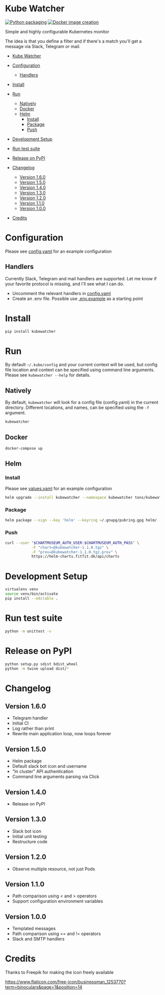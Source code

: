 # Kube Watcher
[![Python packaging](https://github.com/tonsV2/kubewatcher/workflows/Python%20packaging/badge.svg)](https://github.com/tonsV2/kubewatcher/actions?query=workflow%3A%22Python+packaging%22)
[![Docker image creation](https://github.com/tonsV2/kubewatcher/workflows/Docker%20image%20creation/badge.svg)](https://github.com/tonsV2/kubewatcher/actions?query=workflow%3A%22Docker+image+creation%22)

Simple and highly configurable Kubernetes monitor

The idea is that you define a filter and if there's a match you'll get a message via Slack, Telegram or mail.

<!-- START doctoc generated TOC please keep comment here to allow auto update -->
<!-- DON'T EDIT THIS SECTION, INSTEAD RE-RUN doctoc TO UPDATE -->
- [Kube Watcher](#kube-watcher)

- [Configuration](#configuration)
  - [Handlers](#handlers)
- [Install](#install)
- [Run](#run)
  - [Natively](#natively)
  - [Docker](#docker)
  - [Helm](#helm)
    - [Install](#install-1)
    - [Package](#package)
    - [Push](#push)
- [Development Setup](#development-setup)
- [Run test suite](#run-test-suite)
- [Release on PyPI](#release-on-pypi)
- [Changelog](#changelog)
  - [Version 1.6.0](#version-160)
  - [Version 1.5.0](#version-150)
  - [Version 1.4.0](#version-140)
  - [Version 1.3.0](#version-130)
  - [Version 1.2.0](#version-120)
  - [Version 1.1.0](#version-110)
  - [Version 1.0.0](#version-100)
- [Credits](#credits)

<!-- END doctoc generated TOC please keep comment here to allow auto update -->

# Configuration
Please see [config.yaml](config.yaml) for an example configuration

## Handlers
Currently Slack, Telegram and mail handlers are supported. Let me know if your favorite protocol is missing, and I'll see what I can do.

 - Uncomment the relevant handlers in [config.yaml](config.yaml)
 - Create an .env file. Possible use [.env.example](.env.example) as a starting point

# Install
```bash
pip install kubewatcher
```

# Run
By default `~/.kube/config` and your current context will be used, but config file location and context can be specified using command line arguments. Please see `kubewatcher --help` for details.

## Natively
By default, `kubewatcher` will look for a config file (config.yaml) in the current directory. Different locations, and names, can be specified using the `-f` argument.
```bash
kubewatcher
```

## Docker
```bash
docker-compose up
```

## Helm
### Install
Please see [values.yaml](helm/values.yaml) for an example configuration

```bash
helm upgrade --install kubewatcher --namespace kubewatcher tons/kubewatcher --values values.yaml
```

### Package
```bash
helm package --sign --key 'helm' --keyring ~/.gnupg/pubring.gpg helm/
```

### Push
```bash
curl --user "$CHARTMUSEUM_AUTH_USER:$CHARTMUSEUM_AUTH_PASS" \
            -F "chart=@kubewatcher-1.1.0.tgz" \
            -F "prov=@kubewatcher-1.1.0.tgz.prov" \
            https://helm-charts.fitfit.dk/api/charts
```

# Development Setup
```bash
virtualenv venv
source venv/bin/activate
pip install --editable .
```

# Run test suite
```bash
python -m unittest -v
```

# Release on PyPI
```bash
python setup.py sdist bdist_wheel
python -m twine upload dist/*
```

# Changelog
## Version 1.6.0
 - Telegram handler
 - Initial CI
 - Log rather than print
 - Rewrite main application loop, now loops forever

## Version 1.5.0
 - Helm package
 - Default slack bot icon and username
 - "In cluster" API authentication
 - Command line arguments parsing via Click

## Version 1.4.0
 - Release on PyPI

## Version 1.3.0
 - Slack bot icon
 - Initial unit testing
 - Restructure code

## Version 1.2.0
 - Observe multiple resource, not just Pods

## Version 1.1.0
 - Path comparison using < and > operators
 - Support configuration environment variables

## Version 1.0.0
 - Templated messages
 - Path comparison using == and != operators
 - Slack and SMTP handlers

# Credits
Thanks to Freepik for making the icon freely available

https://www.flaticon.com/free-icon/businessman_1253770?term=binoculars&page=1&position=14
